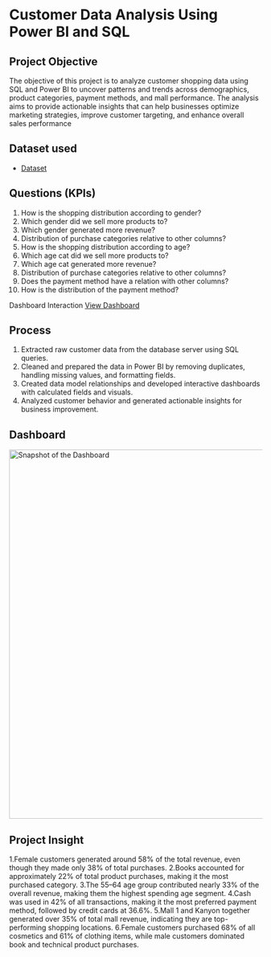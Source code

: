 # Customer Data Analysis Using Power BI and SQL
## Project Objective
The objective of this project is to analyze customer shopping data using SQL and Power BI to uncover patterns and trends across demographics, product categories, payment methods, and mall performance. The analysis aims to provide actionable insights that can help businesses optimize marketing strategies, improve customer targeting, and enhance overall sales performance

## Dataset used
- <a href="https://github.com/ShariqAyan/Customer-Data-Analysis-Dashboard/blob/main/Customers%20Data.csv">Dataset</a>

## Questions (KPIs)
1.	How is the shopping distribution according to gender?
2.	Which gender did we sell more products to?
3.	Which gender generated more revenue?
4.	Distribution of purchase categories relative to other columns?
5.	How is the shopping distribution according to age?
6.	Which age cat did we sell more products to?
7.	Which age cat generated more revenue?
8.	Distribution of purchase categories relative to other columns?
9.	Does the payment method have a relation with other columns?
10.	How is the distribution of the payment method?

Dashboard Interaction <a href="https://github.com/ShariqAyan/Customer-Data-Analysis-Dashboard/blob/main/Internship%20Project.pbix">View Dashboard</a>

## Process
1. Extracted raw customer data from the database server using SQL queries.  
2. Cleaned and prepared the data in Power BI by removing duplicates, handling missing values, and formatting fields.  
3. Created data model relationships and developed interactive dashboards with calculated fields and visuals.  
4. Analyzed customer behavior and generated actionable insights for business improvement.

## Dashboard
<img width="1307" height="735" alt="Snapshot of the Dashboard" src="https://github.com/user-attachments/assets/1b418b13-c588-44f0-9182-5b9d372c887d" />

## Project Insight
1.Female customers generated around 58% of the total revenue, even though they made only 38% of total purchases.
2.Books accounted for approximately 22% of total product purchases, making it the most purchased category.
3.The 55–64 age group contributed nearly 33% of the overall revenue, making them the highest spending age segment.
4.Cash was used in 42% of all transactions, making it the most preferred payment method, followed by credit cards at 36.6%.
5.Mall 1 and Kanyon together generated over 35% of total mall revenue, indicating they are top-performing shopping locations.
6.Female customers purchased 68% of all cosmetics and 61% of clothing items, while male customers dominated book and technical product purchases.


